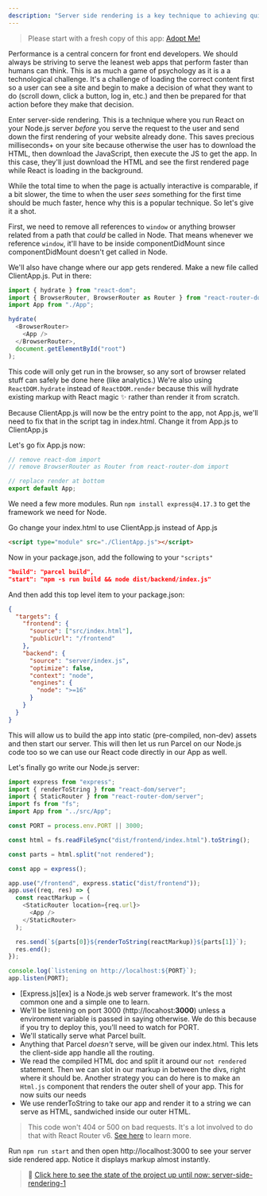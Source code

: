 ```yaml
---
description: "Server side rendering is a key technique to achieving quick page loads, particularly for slow networks and low powered devices. Brian shows you a simple approach to using SSR for your React app."
---
```


> Please start with a fresh copy of this app: [Adopt Me!][app]

Performance is a central concern for front end developers. We should always be striving to serve the leanest web apps that perform faster than humans can think. This is as much a game of psychology as it is a a technological challenge. It's a challenge of loading the correct content first so a user can see a site and begin to make a decision of what they want to do (scroll down, click a button, log in, etc.) and then be prepared for that action before they make that decision.

Enter server-side rendering. This is a technique where you run React on your Node.js server _before_ you serve the request to the user and send down the first rendering of your website already done. This saves precious milliseconds+ on your site because otherwise the user has to download the HTML, then download the JavaScript, then execute the JS to get the app. In this case, they'll just download the HTML and see the first rendered page while React is loading in the background.

While the total time to when the page is actually interactive is comparable, if a bit slower, the time to when the user _sees_ something for the first time should be much faster, hence why this is a popular technique. So let's give it a shot.

First, we need to remove all references to `window` or anything browser related from a path that _could_ be called in Node. That means whenever we reference `window`, it'll have to be inside componentDidMount since componentDidMount doesn't get called in Node.

We'll also have change where our app gets rendered. Make a new file called ClientApp.js. Put in there:

```javascript
import { hydrate } from "react-dom";
import { BrowserRouter, BrowserRouter as Router } from "react-router-dom";
import App from "./App";

hydrate(
  <BrowserRouter>
    <App />
  </BrowserRouter>,
  document.getElementById("root")
);
```

This code will only get run in the browser, so any sort of browser related stuff can safely be done here (like analytics.) We're also using `ReactDOM.hydrate` instead of `ReactDOM.render` because this will hydrate existing markup with React magic ✨ rather than render it from scratch.

Because ClientApp.js will now be the entry point to the app, not App.js, we'll need to fix that in the script tag in index.html. Change it from App.js to ClientApp.js

Let's go fix App.js now:

```javascript
// remove react-dom import
// remove BrowserRouter as Router from react-router-dom import

// replace render at bottom
export default App;
```

We need a few more modules. Run `npm install express@4.17.3` to get the framework we need for Node.

Go change your index.html to use ClientApp.js instead of App.js

```html
<script type="module" src="./ClientApp.js"></script>
```

Now in your package.json, add the following to your `"scripts"`

```json
"build": "parcel build",
"start": "npm -s run build && node dist/backend/index.js"
```

And then add this top level item to your package.json:

```json
{
  "targets": {
    "frontend": {
      "source": ["src/index.html"],
      "publicUrl": "/frontend"
    },
    "backend": {
      "source": "server/index.js",
      "optimize": false,
      "context": "node",
      "engines": {
        "node": ">=16"
      }
    }
  }
}
```

This will allow us to build the app into static (pre-compiled, non-dev) assets and then start our server. This will then let us run Parcel on our Node.js code too so we can use our React code directly in our App as well.

Let's finally go write our Node.js server:

```javascript
import express from "express";
import { renderToString } from "react-dom/server";
import { StaticRouter } from "react-router-dom/server";
import fs from "fs";
import App from "../src/App";

const PORT = process.env.PORT || 3000;

const html = fs.readFileSync("dist/frontend/index.html").toString();

const parts = html.split("not rendered");

const app = express();

app.use("/frontend", express.static("dist/frontend"));
app.use((req, res) => {
  const reactMarkup = (
    <StaticRouter location={req.url}>
      <App />
    </StaticRouter>
  );

  res.send(`${parts[0]}${renderToString(reactMarkup)}${parts[1]}`);
  res.end();
});

console.log(`listening on http://localhost:${PORT}`);
app.listen(PORT);
```

- [Express.js][ex] is a Node.js web server framework. It's the most common one and a simple one to learn.
- We'll be listening on port 3000 (http://locahost:**3000**) unless a environment variable is passed in saying otherwise. We do this because if you try to deploy this, you'll need to watch for PORT.
- We'll statically serve what Parcel built.
- Anything that Parcel _doesn't_ serve, will be given our index.html. This lets the client-side app handle all the routing.
- We read the compiled HTML doc and split it around our `not rendered` statement. Then we can slot in our markup in between the divs, right where it should be. Another strategy you can do here is to make an `Html.js` component that renders the outer shell of your app. This for now suits our needs
- We use renderToString to take our app and render it to a string we can serve as HTML, sandwiched inside our outer HTML.

> This code won't 404 or 500 on bad requests. It's a lot involved to do that with React Router v6. [See here][rr-issue] to learn more.

Run `npm run start` and then open http://localhost:3000 to see your server side rendered app. Notice it displays markup almost instantly.

> 🏁 [Click here to see the state of the project up until now: server-side-rendering-1][step]

[step]: https://github.com/btholt/citr-v7-project/tree/master/server-side-rendering-1
[app]: https://github.com/btholt/citr-v7-project/tree/master/12-portals-and-refs
[rr-issue]: https://github.com/remix-run/react-router/issues/8286#issuecomment-963845433
